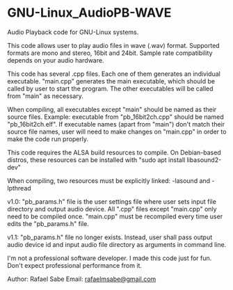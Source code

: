 # GNU-Linux_AudioPB-WAVE
Audio Playback code for GNU-Linux systems.

This code allows user to play audio files in wave (.wav) format. 
Supported formats are mono and stereo, 16bit and 24bit. Sample rate compatibility depends on your audio hardware.

This code has several .cpp files. Each one of them generates an individual executable. 
"main.cpp" generates the main executable, which should be called by user to start the program. 
The other executables will be called from "main" as necessary.

When compiling, all executables except "main" should be named as their source files.
Example: executable from "pb_16bit2ch.cpp" should be named "pb_16bit2ch.elf".
If executable names (apart from "main") don't match their source file names, 
user will need to make changes on "main.cpp" in order to make the code run properly.

This code requires the ALSA build resources to compile. 
On Debian-based distros, these resources can be installed with "sudo apt install libasound2-dev"

When compiling, two resources must be explicitly linked: -lasound and -lpthread

v1.0:
"pb_params.h" file is the user settings file where user sets input file directory and output audio device.
All ".cpp" files except "main.cpp" only need to be compiled once.
"main.cpp" must be recompiled every time user edits the "pb_params.h" file.

v1.1:
"pb_params.h" file no longer exists. Instead, user shall pass output audio device id and input audio file directory as arguments in command line.

I'm not a professional software developer. I made this code just for fun. Don't expect professional performance from it.

Author: Rafael Sabe
Email: rafaelmsabe@gmail.com
